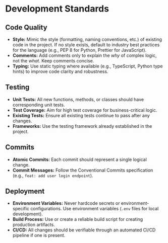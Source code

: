 # Development Standards

## Code Quality

- **Style:** Mimic the style (formatting, naming conventions, etc.) of existing code in the project. If no style exists, default to industry best practices for the language (e.g., PEP 8 for Python, Prettier for JavaScript).
- **Comments:** Add comments only to explain the *why* of complex logic, not the *what*. Keep comments concise.
- **Typing:** Use static typing where available (e.g., TypeScript, Python type hints) to improve code clarity and robustness.

## Testing

- **Unit Tests:** All new functions, methods, or classes should have corresponding unit tests.
- **Test Coverage:** Aim for high test coverage for business-critical logic.
- **Existing Tests:** Ensure all existing tests continue to pass after any changes.
- **Frameworks:** Use the testing framework already established in the project.

## Commits

- **Atomic Commits:** Each commit should represent a single logical change.
- **Commit Messages:** Follow the Conventional Commits specification (e.g., `feat: add user login endpoint`).

## Deployment

- **Environment Variables:** Never hardcode secrets or environment-specific configurations. Use environment variables (`.env` files for local development).
- **Build Process:** Use or create a reliable build script for creating production artifacts.
- **CI/CD:** All changes should be verifiable through an automated CI/CD pipeline if one is present.
